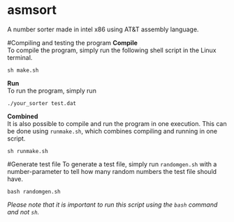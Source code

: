 # asmsort
A number sorter made in intel x86 using AT&amp;T assembly language.

#Compiling and testing the program
**Compile**<br/>
To compile the program, simply run the following shell script in the Linux terminal.
```
sh make.sh
```
**Run**<br/>
To run the program, simply run
```
./your_sorter test.dat
```
**Combined**<br/>
It is also possible to compile and run the program in one execution. This can be done using `runmake.sh`, which combines compiling and running in one script.
```
sh runmake.sh
```
#Generate test file
To generate a test file, simply run `randomgen.sh` with a number-parameter to tell how many random numbers the test file should have.
```
bash randomgen.sh
```
_Please note that it is important to run this script using the `bash` command and not `sh`._
